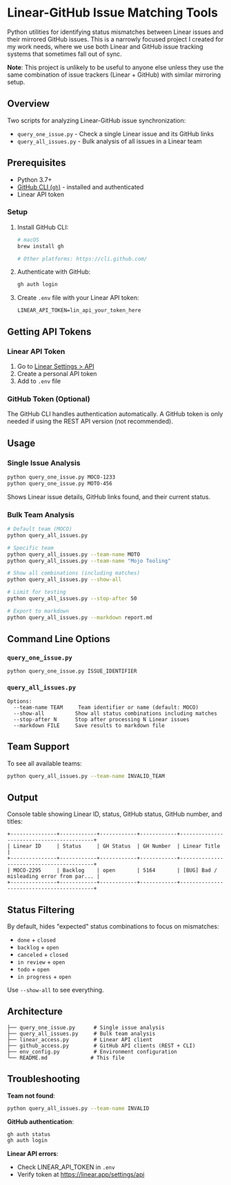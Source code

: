 # Linear-GitHub Issue Matching Tools

Python utilities for identifying status mismatches between Linear issues and their mirrored GitHub issues. This is a narrowly focused project I created for my work needs, where we use both Linear and GitHub issue tracking systems that sometimes fall out of sync.

**Note**: This project is unlikely to be useful to anyone else unless they use the same combination of issue trackers (Linear + GitHub) with similar mirroring setup.

## Overview

Two scripts for analyzing Linear-GitHub issue synchronization:
- `query_one_issue.py` - Check a single Linear issue and its GitHub links
- `query_all_issues.py` - Bulk analysis of all issues in a Linear team

## Prerequisites

- Python 3.7+
- [GitHub CLI (`gh`)](https://cli.github.com/) - installed and authenticated
- Linear API token

### Setup

1. Install GitHub CLI:
   ```bash
   # macOS
   brew install gh
   
   # Other platforms: https://cli.github.com/
   ```

2. Authenticate with GitHub:
   ```bash
   gh auth login
   ```

3. Create `.env` file with your Linear API token:
   ```
   LINEAR_API_TOKEN=lin_api_your_token_here
   ```

## Getting API Tokens

### Linear API Token
1. Go to [Linear Settings > API](https://linear.app/settings/api)
2. Create a personal API token
3. Add to `.env` file

### GitHub Token (Optional)
The GitHub CLI handles authentication automatically. A GitHub token is only needed if using the REST API version (not recommended).

## Usage

### Single Issue Analysis

```bash
python query_one_issue.py MOCO-1233
python query_one_issue.py MOTO-456
```

Shows Linear issue details, GitHub links found, and their current status.

### Bulk Team Analysis

```bash
# Default team (MOCO)
python query_all_issues.py

# Specific team
python query_all_issues.py --team-name MOTO
python query_all_issues.py --team-name "Mojo Tooling"

# Show all combinations (including matches)
python query_all_issues.py --show-all

# Limit for testing
python query_all_issues.py --stop-after 50

# Export to markdown
python query_all_issues.py --markdown report.md
```

## Command Line Options

### `query_one_issue.py`

```
python query_one_issue.py ISSUE_IDENTIFIER
```

### `query_all_issues.py`

```
Options:
  --team-name TEAM     Team identifier or name (default: MOCO)
  --show-all          Show all status combinations including matches
  --stop-after N      Stop after processing N Linear issues
  --markdown FILE     Save results to markdown file
```

## Team Support

To see all available teams:
```bash
python query_all_issues.py --team-name INVALID_TEAM
```

## Output

Console table showing Linear ID, status, GitHub status, GitHub number, and titles:

```
+---------------+------------+------------+------------+------------------------------------------+
| Linear ID     | Status     | GH Status  | GH Number  | Linear Title                             |
+---------------+------------+------------+------------+------------------------------------------+
| MOCO-2295     | Backlog    | open       | 5164       | [BUG] Bad / misleading error from par... |
+---------------+------------+------------+------------+------------------------------------------+
```

## Status Filtering

By default, hides "expected" status combinations to focus on mismatches:
- `done` + `closed`
- `backlog` + `open`
- `canceled` + `closed`
- `in review` + `open`
- `todo` + `open`
- `in progress` + `open`

Use `--show-all` to see everything.

## Architecture

```
├── query_one_issue.py      # Single issue analysis
├── query_all_issues.py     # Bulk team analysis
├── linear_access.py        # Linear API client
├── github_access.py        # GitHub API clients (REST + CLI)
├── env_config.py           # Environment configuration
└── README.md              # This file
```

## Troubleshooting

**Team not found**:
```bash
python query_all_issues.py --team-name INVALID
```

**GitHub authentication**:
```bash
gh auth status
gh auth login
```

**Linear API errors**:
- Check LINEAR_API_TOKEN in `.env`
- Verify token at https://linear.app/settings/api